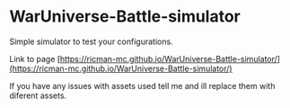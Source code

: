 # WarUniverse-Battle-simulator
Simple simulator to test your configurations.

Link to page [https://ricman-mc.github.io/WarUniverse-Battle-simulator/](https://ricman-mc.github.io/WarUniverse-Battle-simulator/)

If you have any issues with assets used tell me and ill replace them with diferent assets.
